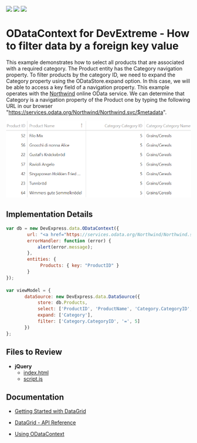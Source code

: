 <!-- default badges list -->
![](https://img.shields.io/endpoint?url=https://codecentral.devexpress.com/api/v1/VersionRange/128583875/19.2.11%2B)
[![](https://img.shields.io/badge/Open_in_DevExpress_Support_Center-FF7200?style=flat-square&logo=DevExpress&logoColor=white)](https://supportcenter.devexpress.com/ticket/details/E4817)
[![](https://img.shields.io/badge/📖_How_to_use_DevExpress_Examples-e9f6fc?style=flat-square)](https://docs.devexpress.com/GeneralInformation/403183)
<!-- default badges end -->

# ODataContext for DevExtreme - How to filter data by a foreign key value

<p>This example demonstrates how to select all products that are associated with a required category. The Product entity has the Category navigation property. To filter products by the category ID, we need to expand the Category property using the ODataStore.expand option. In this case, we will be able to access a key field of a navigation property. This example operates with the <a href="http://services.odata.org/Northwind/Northwind.svc/"><u>Northwind</u></a> online OData service. We can determine that Category is a navigation property of the Product one by typing the following URL in our browser "<a href="https://services.odata.org/Northwind/Northwind.svc/$metadata">https://services.odata.org/Northwind/Northwind.svc/$metadata</a>".</p>

<div align="center"><img alt="ODataContext for DevExtreme - How to filter data by a foreign key value" src="odatacontext-filter-data-by-foreign-key-value.png" /></div>

## Implementation Details

```js
var db = new DevExpress.data.ODataContext({
        url: "<a href="https://services.odata.org/Northwind/Northwind.svc">http://services.odata.org/Northwind/Northwind.svc</a>",
        errorHandler: function (error) {
            alert(error.message);
        },
        entities: {
             Products: { key: "ProductID" }
        }
});

var viewModel = {
       dataSource: new DevExpress.data.DataSource({
            store: db.Products,
            select: ['ProductID', 'ProductName', 'Category.CategoryID', 'Category.CategoryName'],
            expand: ['Category'],
            filter: ['Category.CategoryID', '=', 5]
       })
};
```

## Files to Review

- **jQuery**
    - [index.html](jQuery/index.html)
    - [script.js](jQuery/script.js)

## Documentation

- [Getting Started with DataGrid](https://js.devexpress.com/Documentation/Guide/UI_Components/DataGrid/Getting_Started_with_DataGrid/)

- [DataGrid - API Reference](https://js.devexpress.com/Documentation/ApiReference/UI_Components/dxDataGrid/)

- [Using ODataContext](https://js.devexpress.com/Documentation/Guide/Data_Binding/Data_Source_Examples/#OData/Using_ODataContext)

